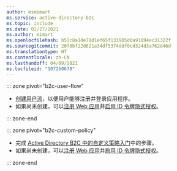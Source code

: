 ```yaml
---
author: msmimart
ms.service: active-directory-b2c
ms.topic: include
ms.date: 01/27/2021
ms.author: mimart
ms.openlocfilehash: b51c8a1de78d1ef65f133985d0a91094ec31322f
ms.sourcegitcommit: 20f8bf22d621a34df5374ddf0cd324d3a762d46d
ms.translationtype: HT
ms.contentlocale: zh-CN
ms.lasthandoff: 04/09/2021
ms.locfileid: "107260678"
---
```

::: zone pivot="b2c-user-flow"

* [创建用户流](../articles/active-directory-b2c/tutorial-create-user-flows.md)，以便用户能够注册并登录应用程序。
* 如果尚未创建，可以[注册 Web 应用](../articles/active-directory-b2c/tutorial-register-applications.md)并[启用 ID 令牌隐式授权](../articles/active-directory-b2c/tutorial-register-applications.md#enable-id-token-implicit-grant)。

::: zone-end

::: zone pivot="b2c-custom-policy"

* 完成 [Active Directory B2C 中的自定义策略入门](../articles/active-directory-b2c/tutorial-create-user-flows.md?pivots=b2c-custom-policy)中的步骤。
* 如果尚未创建，可以[注册 Web 应用](../articles/active-directory-b2c/tutorial-register-applications.md)并[启用 ID 令牌隐式授权](../articles/active-directory-b2c/tutorial-register-applications.md#enable-id-token-implicit-grant)。

::: zone-end